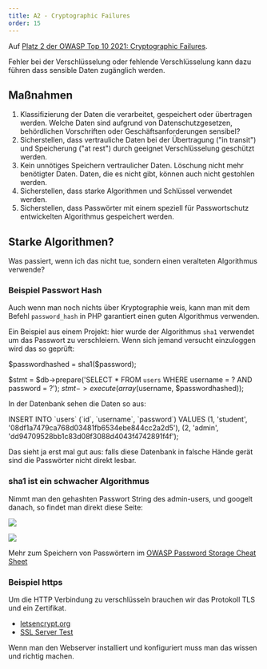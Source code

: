 ```yaml
---
title: A2 - Cryptographic Failures
order: 15
---
```


Auf [Platz 2 der OWASP Top 10 2021: Cryptographic Failures](https://owasp.org/Top10/A02_2021-Cryptographic_Failures/).

Fehler bei der Verschlüsselung oder fehlende Verschlüsselung kann dazu führen
dass sensible Daten zugänglich werden.

## Maßnahmen

1. Klassifizierung der Daten die verarbeitet, gespeichert oder übertragen werden. Welche Daten sind aufgrund von Datenschutzgesetzen, behördlichen Vorschriften oder Geschäftsanforderungen sensibel?
2. Sicherstellen, dass vertrauliche Daten bei der Übertragung ("in transit") und Speicherung ("at rest")  durch geeignet Verschlüsselung geschützt werden.
3. Kein unnötiges Speichern vertraulicher Daten. Löschung nicht mehr benötigter Daten. Daten, die es nicht gibt, können auch nicht gestohlen werden.
4. Sicherstellen, dass starke Algorithmen und Schlüssel verwendet werden.
5. Sicherstellen, dass Passwörter mit einem speziell für Passwortschutz entwickelten Algorithmus gespeichert werden.


## Starke Algorithmen?

Was passiert, wenn ich das nicht tue, sondern einen veralteten Algorithmus verwende?

### Beispiel Passwort Hash

Auch wenn man noch nichts über Kryptographie weis, kann man mit dem Befehl
`password_hash` in PHP garantiert einen guten Algorithmus verwenden.

Ein Beispiel aus einem Projekt: hier wurde der Algorithmus `sha1`
verwendet um das Passwort zu verschleiern. Wenn sich jemand
versucht einzuloggen wird das so geprüft:

<php>
$passwordhashed = sha1($password);

$stmt = $db->prepare('SELECT * FROM `users` WHERE username = ? AND password = ?');
$stmt->execute(array($username, $passwordhashed));
</php>

In der Datenbank sehen die Daten so aus:

<plain>
INSERT INTO `users` (`id`, `username`, `password`) VALUES
(1, 'student', '08df1a7479ca768d03481fb6534ebe844cc2a2d5'),
(2, 'admin', 'dd94709528bb1c83d08f3088d4043f4742891f4f');
</plain>

Das sieht ja erst mal gut aus: falls diese Datenbank in falsche Hände gerät
sind die Passwörter nicht direkt lesbar.


### sha1 ist ein schwacher Algorithmus

Nimmt man den gehashten Passwort String
des admin-users, und googelt danach, so findet man direkt diese Seite:


![](/images/security/sha1.png)

![](/images/security/sha2.png)


Mehr zum Speichern von Passwörtern im [OWASP Password Storage Cheat Sheet](https://cheatsheetseries.owasp.org/cheatsheets/Password_Storage_Cheat_Sheet.html)

### Beispiel https

Um die HTTP Verbindung zu verschlüsseln brauchen wir das Protokoll TLS
und ein Zertifikat.

- [letsencrypt.org](https://letsencrypt.org/)
- [SSL Server Test](https://www.ssllabs.com/ssltest/)

Wenn man den Webserver installiert und konfiguriert muss man das wissen und richtig machen.

